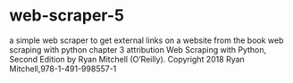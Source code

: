 # web-scraper-5
a simple web scraper to get external links on a website from the book web scraping with python chapter 3
attribution
Web Scraping with Python, Second Edition by Ryan Mitchell (O’Reilly). Copyright 2018 Ryan Mitchell,978-1-491-998557-1
